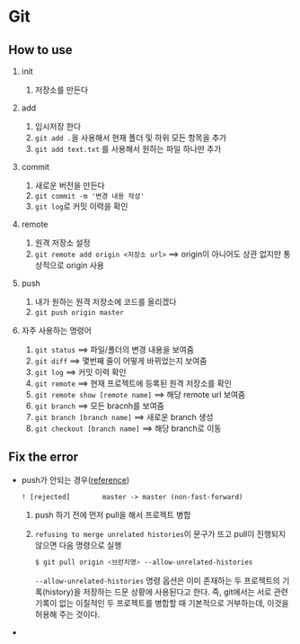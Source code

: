 # **Git**

## How to use

1. init

   1. 저장소를 만든다

2. add

   1. 임시저장 한다
   2. `git add .`을 사용해서 현재 폴더 및 하위 모든 항목을 추가
   3. `git add text.txt` 를 사용해서 원하는 파일 하나만 추가

3. commit

   1. 새로운 버전을 만든다
   2. `git commit -m '변경 내용 작성'`
   3. `git log`로 커밋 이력을 확인

4. remote

   1. 원격 저장소 설정
   2. `git remote add origin <저장소 url>` ==> origin이 아니어도 상관 없지만 통상적으로 origin 사용

5. push

   1. 내가 원하는 원격 저장소에 코드를 올리겠다
   2. `git push origin master`

6. 자주 사용하는 명령어

   1. `git status` ==> 파일/폴더의 변경 내용을 보여줌
   2. `git diff` ==> 몇번째 줄이 어떻게 바뀌었는지 보여줌
   3. `git log` ==> 커밋 이력 확인
   4. `git remote` ==> 현재 프로젝트에 등록된 원격 저장소를 확인
   5. `git remote show [remote name]` ==> 해당 remote url 보여줌
   6. `git branch` ==> 모든 bracnh를 보여줌
   7. `git branch [branch name]` ==> 새로운 branch 생성
   8. `git checkout [branch name]` ==> 해당 branch로 이동


## Fix the error

- push가 안되는 경우([reference](http://gdtbgl93.tistory.com/63))

  `! [rejected]        master -> master (non-fast-forward)`

  1. push 하기 전에 먼저 pull을 해서 프로젝트 병합

  2. `refusing to merge unrelated histories`이 문구가 뜨고 pull이 진행되지 않으면 다음 명령으로 실행

     ```bash
     $ git pull origin <브런치명> --allow-unrelated-histories
     ```

     `--allow-unrelated-histories` 명령 옵션은 이미 존재하는 두 프로젝트의 기록(history)을 저장하는 드문 상황에 사용된다고 한다. 즉, git에서는 서로 관련 기록이 없는 이질적인 두 프로젝트를 병합할 때 기본적으로 거부하는데, 이것을 허용해 주는 것이다.

- 